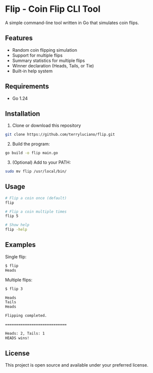# Flip - Coin Flip CLI Tool

A simple command-line tool written in Go that simulates coin flips.

## Features

-   Random coin flipping simulation
-   Support for multiple flips
-   Summary statistics for multiple flips
-   Winner declaration (Heads, Tails, or Tie)
-   Built-in help system

## Requirements

-   Go 1.24

## Installation

1. Clone or download this repository

```bash
git clone https://github.com/terryluciano/flip.git
```

2. Build the program:

```bash
go build -o flip main.go
```

3. (Optional) Add to your PATH:

```bash
sudo mv flip /usr/local/bin/
```

## Usage

```bash
# Flip a coin once (default)
flip

# Flip a coin multiple times
flip 5

# Show help
flip -help
```

## Examples

Single flip:

```bash
$ flip
Heads
```

Multiple flips:

```bash
$ flip 3

Heads
Tails
Heads

Flipping completed.

============================

Heads: 2, Tails: 1
HEADS wins!
```

## License

This project is open source and available under your preferred license.
